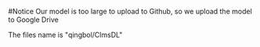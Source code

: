 #Notice
Our model is too large to upload to Github, so we upload the model to Google Drive

The files name is "qingbol/ClmsDL"
